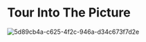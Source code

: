 # Tour Into The Picture
![5d89cb4a-c625-4f2c-946a-d34c673f7d2e](https://github.com/user-attachments/assets/d7d42797-813d-4b6a-9f92-c3e8f79416f2)
